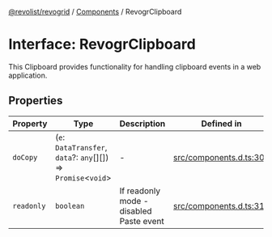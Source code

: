 [@revolist/revogrid](README.md) / [Components](Namespace.Components.md) / RevogrClipboard

# Interface: RevogrClipboard

This Clipboard provides functionality for handling clipboard events in a web application.

## Properties

| Property | Type | Description | Defined in |
| ------ | ------ | ------ | ------ |
| `doCopy` | (`e`: `DataTransfer`, `data`?: `any`[][]) => `Promise`\<`void`\> | - | [src/components.d.ts:307](https://github.com/revolist/revogrid/blob/b102ae971c99d2b260b571c48c9b2f785d580474/src/components.d.ts#L307) |
| `readonly` | `boolean` | If readonly mode - disabled Paste event | [src/components.d.ts:311](https://github.com/revolist/revogrid/blob/b102ae971c99d2b260b571c48c9b2f785d580474/src/components.d.ts#L311) |
